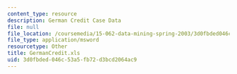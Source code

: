 ```yaml
---
content_type: resource
description: German Credit Case Data
file: null
file_location: /coursemedia/15-062-data-mining-spring-2003/3d0fbded046c53a5fb72d3bcd2064ac9_GermanCredit.xls
file_type: application/msword
resourcetype: Other
title: GermanCredit.xls
uid: 3d0fbded-046c-53a5-fb72-d3bcd2064ac9
---
```

